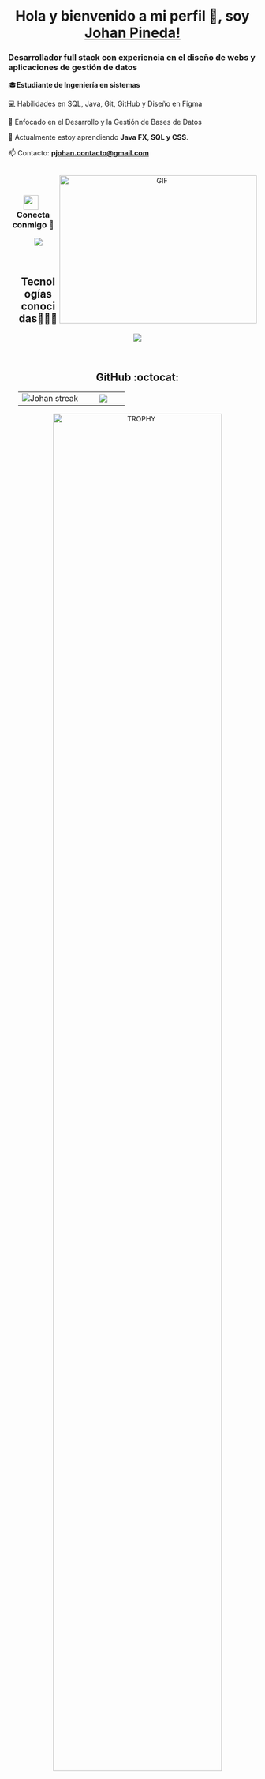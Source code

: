 <h1 align="center">Hola y bienvenido a mi perfil 👋, soy <a href="https://github.com/Johan-Pineda" target="blank">Johan Pineda!</a></h1>

<p align="center">
<h3>Desarrollador full stack con experiencia en el diseño de webs y aplicaciones de gestión de datos</h3>

🎓**Estudiante de Ingeniería en sistemas**

💻 Habilidades en SQL, Java, Git, GitHub y Diseño en Figma

📝 Enfocado en el Desarrollo y la Gestión de Bases de Datos

🌱 Actualmente estoy aprendiendo **Java FX, SQL y CSS**.

📫 Contacto: **pjohan.contacto@gmail.com**
<!--Intro end-->
  </p>
<br>

<a target="_blank" align="center">
  <img align="right" top="500" height="300" width="400" alt="GIF" src="https://media.giphy.com/media/SWoSkN6DxTszqIKEqv/giphy.gif">
</a>

<br/>
<h3 align="center" > <img src="https://media.giphy.com/media/iY8CRBdQXODJSCERIr/giphy.gif" width="30" height="30" style="margin-right: 10px;">Conecta conmigo 🤝 </h3>

<p align="center">

 <div align="center"  class="icons-social" style="margin-left: 10px;">
        <a style="margin-left: 10px;" target="_blank" href="https://github.com/Johan-Pineda">
		<img src="https://img.icons8.com/doodle/40/000000/github--v1.png"></a>
<div align="center"  class="icons-social" style="margin-left: 10px;">

</p>
<br>

<h2 align="center">Tecnologías conocidas👨🏻‍💻</h2>
<!--tech stack icons-->
<p align="center">
  <a href="https://skillicons.dev">
    <img src="https://skillicons.dev/icons?i=java,mysql,sqlite,git,github,vscode,figma,wordpress" />
  </a>
</p>
<br>
<!-------------------------->

<h2 align="center">GitHub :octocat:</h2>
<!--- stats & Trophy (start) -->
<p align="center">
  <!--- stats (start) -->
<table align="center">
<tr border="none">
<td width="60%" align="center">

<!--  <img  align="center"  src="https://github-readme-stats.vercel.app/api?username=unsimpledev&theme=dark&show_icons=true&count_private=true" />
  <br></br> -->
<img title="🔥 Get streak stats for your profile at git.io/streak-stats" alt="Johan streak" src="https://github-readme-streak-stats.herokuapp.com/?user=Johan-Pineda&theme=dark&hide_border=false" />
</td>

<td width="40%" align="center">

<img align="center" src="https://github-readme-stats.anuraghazra1.vercel.app/api/top-langs/?username=Johan-Pineda&theme=dark&hide_border=false&no-bg=true&no-frame=true&langs_count=10"/>

  </td>
</tr>
</table>
<!--- stats (end) -->

<!--- trophy (start) -->
<div align=center>
<a href="https://github.com/ryo-ma/github-profile-trophy" title="Go to Source">
    <img align="center" width="84%" src="https://github-profile-trophy.vercel.app/?username=Johan-Pineda&theme=radical&row=1&column=7&margin-h=15&margin-w=5&no-bg=true" alt="TROPHY" />
</a>

</div>
<!--- trophy (start) -->


</p>        
<!--- stats (end) -->
